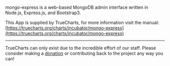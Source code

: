 mongo-express is a web-based MongoDB admin interface written in Node.js, Express.js, and Bootstrap3.

This App is supplied by TrueCharts, for more information visit the manual: [https://truecharts.org/charts/incubator/mongo-express](https://truecharts.org/charts/incubator/mongo-express)

---

TrueCharts can only exist due to the incredible effort of our staff.
Please consider making a [donation](https://truecharts.org/sponsor) or contributing back to the project any way you can!

